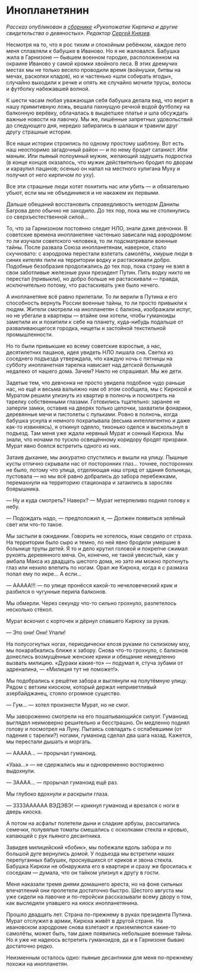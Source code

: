 
# Инопланетянин

_Рассказ опубликован в [сборнике][1] «Рукопожатие Кирпича и другие свидетельства о девяностых». Редактор [Сергей Князев][2]._

Несмотря на то, что я рос тихим и спокойным ребёнком, каждое лето меня сплавляли к бабушке в Иваново. Но я не жаловался. Бабушка жила в Гарнизоне — бывшем военном городке, расположенном на окраине Иваново у самой кромки хвойного леса. В этих дремучих местах мы не только весело проводили время (войнушки, битвы на мечах, раскопки кладов), но и частенько «шли собирать ягоды», случайно выходили к речке и опять же случайно мочили трусы, волосы и футболку набежавшей волной.

К шести часам любая уважающая себя бабушка делала вид, что верит в нашу примитивную ложь, вешала пахнущую речной водой футболку на балконную верёвку, облачалась в выцветшее платье и шла обсуждать важные новости на лавочку. Мы же, лишённые запретных удовольствий до следующего дня, нередко забирались в шалаши и травили друг другу страшные истории.

Все наши истории строились по одному простому шаблону. Вот есть наш неоспоримо загадочный район — и по нему бродит сатанист. Или маньяк. Или пьяный полоумный мужик, желающий задушить подростка (в конце концов оказалось, что мужик действительно бродил по дворам и караулил пацанов; осенью он напал на местного хулигана Муху и получил от него кирпичом по уху).

Все эти страшные люди хотят похитить нас или убить — и обязательно убьют, если мы не объединимся и не накажем их первыми.

Дальше обещаний восстановить справедливость методом Данилы Багрова дело обычно не заходило. До тех пор, пока мы не столкнулись со сверхъестественной силой…

То, что за Гарнизоном постоянно следит НЛО, знали даже девчонки. В советские времена инопланетяне частенько зависали над аэродромом: то ли изучали советского человека, то ли подсматривали военные тайны. После развала Союза инопланетянам, наверное, стало скучновато: с аэродрома перестали взлетать самолёты, хмурые люди в синих кителях пили на территории водку и растаскивали добро. Подобные безобразия продолжались до тех пор, пока страну не взял в свои заботливые железные руки президент Путин. Пить водку никто не перестал (привыкли), но добро больше не растаскивали — правда, исключительно потому, что растаскивать уже было нечего.

А инопланетяне всё равно прилетали. То ли верили в Путина и его способность вернуть России военные тайны, то ли просто привыкли к людям. Жители смотрели на инопланетян с балкона, изображали испуг, но не убегали в квартиры — втайне они хотели, чтобы гуманоиды заметили их и похитили к себе на планету, куда-нибудь подальше от разваливающегося городка, нищеты и застойной текстильной промышленности.

Но то были привыкшие ко всему советские взрослые, а нас, десятилетних пацанов, идея увидеть НЛО лишала сна. Светка из соседнего подъезда утверждала, что каждую ночь с пятницы на субботу инопланетная тарелка нависает над детской больницей недалеко от нашего дома. Зачем? Никто не спрашивал. Мы же дети.

Задетые тем, что девчонка не просто увидела подобное чудо раньше нас, но ещё и весьма вальяжно нам об этом сообщила, мы с Кирюхой и Муратом решили улизнуть из квартир в полночь и посмотреть на тарелку собственными глазами. Готовились тщательно: заранее не заперли замки, оставив на дверях только цепочки, захватили фонарики, деревянные мечи и пистолеты с пульками. Ровно в полночь, когда бабушка уснула и немного похрапывала (весьма интеллигентно и даже как-то извиняясь), я откинул одеяло, тихонько оделся и выскользнул в подъезд. Там меня уже ждали нервный Мурат и сонный Кирюха. Мы знали, что ночами по тускло освещённому коридору бродят призраки. Мурат явно боялся встретить одного из них.

Затаив дыхание, мы аккуратно спустились и вышли на улицу. Пышные кусты отлично скрывали нас от посторонних глаз… точнее, посторонних не было, потому что улица, отделяющая наш отряд от здания больницы, пустовала — но мы всё равно добрались до забора перебежками, перемахнули на территорию стационара и затаились в зарослях боярышника.

— Ну и куда смотреть? Наверх? — Мурат нетерпеливо поднял голову к небу.

— Подождать надо, — предположил я, — Должен появиться зелёный свет или что-то такое.

Мы застыли в ожидании. Говорить не хотелось, язык сводило от страха. На территории было сыро и темно, по ней явно бродили умершие в больнице трупы детей. Я то и дело крутил головой и покрепче сжимал рукоять деревянного меча. Он, конечно, не такой увесистый, как у амбала Макса из двадцать шестого дома, но зато им можно проткнуть глаз или нехило влепить по ногам. Орал же Кирюха, когда я с размаха попал ему по икре… А если…

— ААААА!!! — по улице пронёсся какой-то нечеловеческий крик и разбился о чугунные перила балконов.

Мы обмерли. Через секунду что-то сильно грохнуло, разлетелось несколько стёкол.

Мурат вскочил с корточек и дёрнул спавшего Кирюху за рукав.

— Это они! Они! Упали!

На полусогнутых ногах, периодически елозя руками по склизкому мху, мы покарабкались ближе к забору. Снова что-то грохнуло, с балконов донеслись возмущённые женские крики и обещание немедленно вызвать милицию. «Дураки какие-то» — подумал я, стуча зубами от адреналина, — «Милиция тут не поможет!». 

Мы подобрались к решётке забора и выглянули на полутёмную улицу. Рядом с ветхим киоском, который держал неприветливый азербайджанец, стояло огромное существо.

— Гум… — хотел произнести Мурат, но не смог.

Мы завороженно смотрели на его пошатывающийся силуэт. Гуманоид выглядел неимоверно решительно и бесстрашно. Он медленно поднял голову и посмотрел на Луну. Пытаясь совладать с ослабевшими (от падения с тарелки?) ногами, гуманоид сделал два шага назад. Кажется, мы перестали дышать и моргать.

— ААААА… — прорычал гуманоид.

«Уааа…» — не сдержались мы и одновременно восторженно выдохнули.

— ЗАААА… — прорычал гуманоид ещё раз.

Мы глубоко вдохнули и раскрыли глаза.

— ЗЗЗЗАААААА ВЭДЭВЭ! — крикнул гуманоид и врезался с ноги в дверь киоска.

А потом на асфальт полетели дыни и сладкие арбузы, рассыпались семечки, полувялые томаты смешались с осколками стекла и кровью, капающей с рук пьяного десантника.

Завидев милицейский «бобик», мы побежали вдоль забора и по большой дуге вернулись домой. У подъезда мы встретили наших перепуганных бабушек, проснувшихся от криков и звона стекла. Бабушка Кирюхи не обнаружила его в квартире и сразу же бросилась к соседкам — думала, что он тайком улизнул к другу в гости.

Меня наказали тремя днями домашнего ареста, но на фоне сильных впечатлений они пролетели достаточно быстро. Шестого августа мы уже сидели на лавочке и по-геройски рассказывали всему двору о том, как выследили упавшего на киоск инопланетянина.

Прошло двадцать лет. Страна по-прежнему в руках президента Путина. Мурат отслужил в армии, Кирюха живёт в другой стране. На ивановском аэродроме снова взлетают и приземляются какие-то самолёты, может быть, там даже появились небольшие военные тайны. Но я уже не надеюсь встретить гуманоидов, да и в Гарнизоне бываю достаточно редко.

Неизменным осталось одно: пьяные десантники для меня по-прежнему похожи на инопланетян.

[1]:	https://planeta.ru/campaigns/121172
[2]:	https://www.facebook.com/profile.php?id=100003970947736